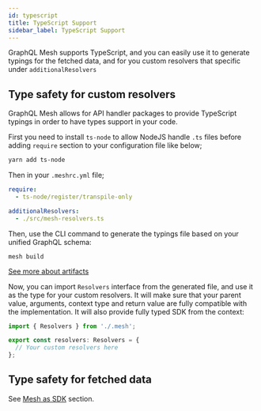 ```yaml
---
id: typescript
title: TypeScript Support
sidebar_label: TypeScript Support
---
```


GraphQL Mesh supports TypeScript, and you can easily use it to generate typings for the fetched data, and for you custom resolvers that specific under `additionalResolvers`

## Type safety for custom resolvers

GraphQL Mesh allows for API handler packages to provide TypeScript typings in order to have types support in your code.

First you need to install `ts-node` to allow NodeJS handle `.ts` files before adding `require` section to your configuration file like below;

```sh
yarn add ts-node
```

Then in your `.meshrc.yml` file;
```yaml
require:
  - ts-node/register/transpile-only

additionalResolvers:
  - ./src/mesh-resolvers.ts
```

Then, use the CLI command to generate the typings file based on your unified GraphQL schema:
```
mesh build
```

[See more about artifacts](/docs/recipes/build-mesh-artifacts)

Now, you can import `Resolvers` interface from the generated file, and use it as the type for your custom resolvers. It will make sure that your parent value, arguments, context type and return value are fully compatible with the implementation. It will also provide fully typed SDK from the context:

```ts
import { Resolvers } from './.mesh';

export const resolvers: Resolvers = {
  // Your custom resolvers here
};
```


## Type safety for fetched data

See [Mesh as SDK](/docs/recipes/as-sdk) section.

